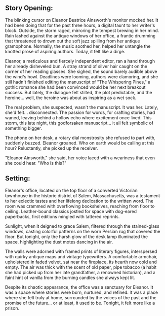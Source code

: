 ## Story Opening:

The blinking cursor on Eleanor Beatrice Ainsworth's monitor mocked her. It had been doing that for the past three hours, a digital taunt to her writer's block. Outside, the storm raged, mirroring the tempest brewing in her mind. Rain lashed against the antique windows of her office, a frantic drumming that threatened to drown out the soft jazz spilling from her antique gramophone. Normally, the music soothed her, helped her untangle the knotted prose of aspiring authors. Today, it felt like a dirge.

Eleanor, a meticulous and fiercely independent editor, ran a hand through her already disheveled bun. A stray strand of silver hair caught on the corner of her reading glasses. She sighed, the sound barely audible above the wind's howl. Deadlines were looming, authors were clamoring, and she still hadn't finished editing the manuscript of "The Whispering Pines," a gothic romance she had been convinced would be her next breakout success. But lately, the dialogue felt stilted, the plot predictable, and the heroine... well, the heroine was about as inspiring as a wet sock.

The real problem, she suspected, wasn't the manuscript. It was her. Lately, she'd felt... disconnected. The passion for words, for crafting stories, had waned, leaving behind a hollow echo where excitement once lived. This storm, this late night, this godforsaken manuscript... it all felt symbolic of something bigger.

The phone on her desk, a rotary dial monstrosity she refused to part with, suddenly buzzed. Eleanor groaned. Who on earth would be calling at this hour? Reluctantly, she picked up the receiver.

"Eleanor Ainsworth," she said, her voice laced with a weariness that even she could hear. "Who is this?"

## Setting:

Eleanor's office, located on the top floor of a converted Victorian townhouse in the historic district of Salem, Massachusetts, was a testament to her eclectic tastes and her lifelong dedication to the written word. The room was crammed with overflowing bookshelves, reaching from floor to ceiling. Leather-bound classics jostled for space with dog-eared paperbacks, first editions mingled with tattered reprints.

Sunlight, when it deigned to grace Salem, filtered through the stained-glass windows, casting colorful patterns on the worn Persian rug that covered the floor. But tonight, only the harsh glow of the desk lamp illuminated the space, highlighting the dust motes dancing in the air.

The walls were adorned with framed prints of literary figures, interspersed with quirky antique maps and vintage typewriters. A comfortable armchair, upholstered in faded velvet, sat near the fireplace, its hearth now cold and empty. The air was thick with the scent of old paper, pipe tobacco (a habit she had picked up from her late grandfather, a renowned historian), and a faint hint of vanilla from the burning candles she always kept lit.

Despite its chaotic appearance, the office was a sanctuary for Eleanor. It was a space where stories were born, nurtured, and refined. It was a place where she felt truly at home, surrounded by the voices of the past and the promise of the future... or at least, it used to be. Tonight, it felt more like a prison.
